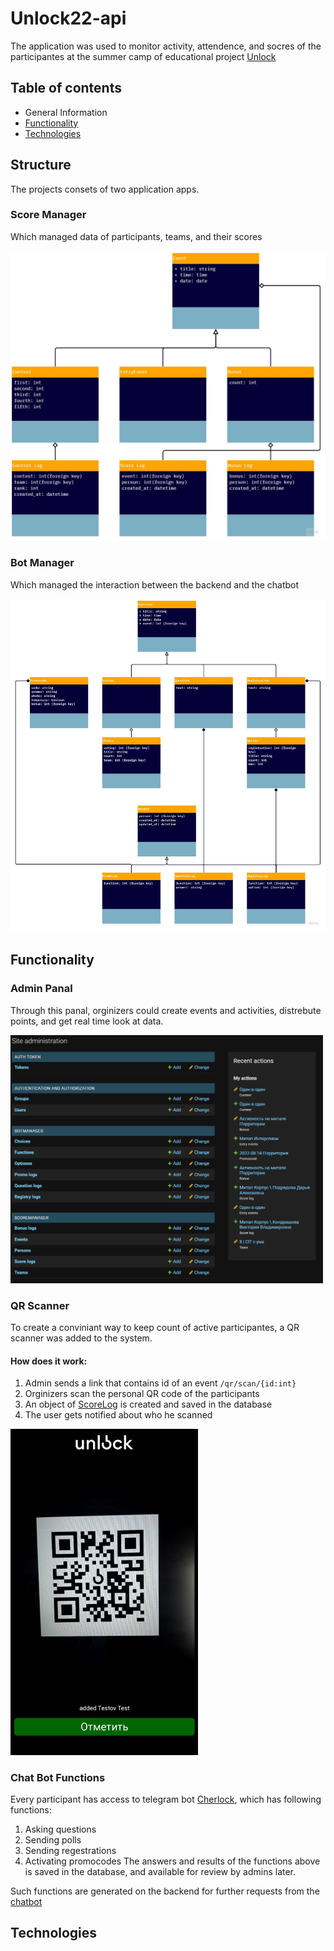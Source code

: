 # Unlock22-api
The application was used to monitor activity, attendence, and socres of the participantes at the summer camp of educational project [Unlock](https://vk.com/unlock_shift)

## Table of contents
* General Information
* [Functionality](#functionality)
* [Technologies](#technologies)

## Structure
The projects consets of two application apps.
### Score Manager
Which managed data of participants, teams, and their scores

<img src="./images/scoremanager_diagramm.jpg" alt="drawing" width="550"/>


### Bot Manager
Which managed the interaction between the backend and the chatbot 

<img src="./images/botmanager_diagramm.jpg" alt="drawing" width="700"/>


## Functionality
### Admin Panal
Through this panal, orginizers could create events and activities, distrebute points, and get real time look at data.

<img src="./images/admin_panal.png" alt="drawing" width="500"/>

### QR Scanner 
To create a conviniant way to keep count of active participantes, a QR scanner was added to the system. 
#### How does it work: 
1. Admin sends a link that contains id of an event `/qr/scan/{id:int}`
2. Orginizers scan the personal QR code of the participants
3. An object of [ScoreLog](/) is created and saved in the database
4. The user gets notified about who he scanned
<img src="./images/qr_scanner.jpeg" alt="drawing" width="300"/>

### Chat Bot Functions

Every participant has access to telegram bot [Cherlock](/), which has following functions:
1. Asking questions
2. Sending polls 
3. Sending regestrations
4. Activating promocodes
The answers and results of the functions above is saved in the database, and available for review by admins later. 

Such functions are generated on the backend for further requests from the [chatbot]()   

## Technologies
